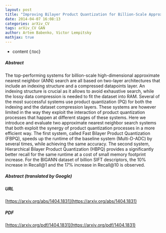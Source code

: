 ```yaml
---
layout: post
title: "Improving Bilayer Product Quantization for Billion-Scale Approximate Nearest Neighbors in High Dimensions"
date: 2014-04-07 16:08:13
categories: arXiv_CV
tags: arXiv_CV GAN
author: Artem Babenko, Victor Lempitsky
mathjax: true
---
```


* content
{:toc}

##### Abstract
The top-performing systems for billion-scale high-dimensional approximate nearest neighbor (ANN) search are all based on two-layer architectures that include an indexing structure and a compressed datapoints layer. An indexing structure is crucial as it allows to avoid exhaustive search, while the lossy data compression is needed to fit the dataset into RAM. Several of the most successful systems use product quantization (PQ) for both the indexing and the dataset compression layers. These systems are however limited in the way they exploit the interaction of product quantization processes that happen at different stages of these systems. Here we introduce and evaluate two approximate nearest neighbor search systems that both exploit the synergy of product quantization processes in a more efficient way. The first system, called Fast Bilayer Product Quantization (FBPQ), speeds up the runtime of the baseline system (Multi-D-ADC) by several times, while achieving the same accuracy. The second system, Hierarchical Bilayer Product Quantization (HBPQ) provides a significantly better recall for the same runtime at a cost of small memory footprint increase. For the BIGANN dataset of billion SIFT descriptors, the 10% increase in Recall@1 and the 17% increase in Recall@10 is observed.

##### Abstract (translated by Google)


##### URL
[https://arxiv.org/abs/1404.1831](https://arxiv.org/abs/1404.1831)

##### PDF
[https://arxiv.org/pdf/1404.1831](https://arxiv.org/pdf/1404.1831)

